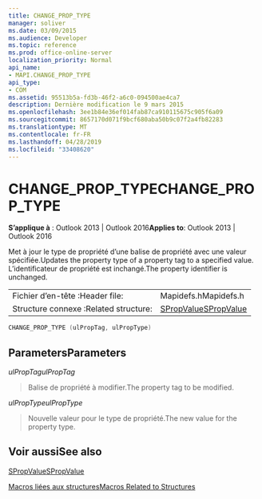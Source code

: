 ```yaml
---
title: CHANGE_PROP_TYPE
manager: soliver
ms.date: 03/09/2015
ms.audience: Developer
ms.topic: reference
ms.prod: office-online-server
localization_priority: Normal
api_name:
- MAPI.CHANGE_PROP_TYPE
api_type:
- COM
ms.assetid: 95513b5a-fd3b-46f2-a6c0-094500ae4ca7
description: Dernière modification le 9 mars 2015
ms.openlocfilehash: 3ee1b84e36ef014fab87ca910115675c905f6a09
ms.sourcegitcommit: 8657170d071f9bcf680aba50b9c07f2a4fb82283
ms.translationtype: MT
ms.contentlocale: fr-FR
ms.lasthandoff: 04/28/2019
ms.locfileid: "33408620"
---
```

# <a name="change_prop_type"></a><span data-ttu-id="c1742-103">CHANGE_PROP_TYPE</span><span class="sxs-lookup"><span data-stu-id="c1742-103">CHANGE_PROP_TYPE</span></span>

  
  
<span data-ttu-id="c1742-104">**S’applique à** : Outlook 2013 | Outlook 2016</span><span class="sxs-lookup"><span data-stu-id="c1742-104">**Applies to**: Outlook 2013 | Outlook 2016</span></span> 
  
<span data-ttu-id="c1742-105">Met à jour le type de propriété d’une balise de propriété avec une valeur spécifiée.</span><span class="sxs-lookup"><span data-stu-id="c1742-105">Updates the property type of a property tag to a specified value.</span></span> <span data-ttu-id="c1742-106">L’identificateur de propriété est inchangé.</span><span class="sxs-lookup"><span data-stu-id="c1742-106">The property identifier is unchanged.</span></span> 
  
|||
|:-----|:-----|
|<span data-ttu-id="c1742-107">Fichier d’en-tête :</span><span class="sxs-lookup"><span data-stu-id="c1742-107">Header file:</span></span>  <br/> |<span data-ttu-id="c1742-108">Mapidefs.h</span><span class="sxs-lookup"><span data-stu-id="c1742-108">Mapidefs.h</span></span>  <br/> |
|<span data-ttu-id="c1742-109">Structure connexe :</span><span class="sxs-lookup"><span data-stu-id="c1742-109">Related structure:</span></span>  <br/> |[<span data-ttu-id="c1742-110">SPropValue</span><span class="sxs-lookup"><span data-stu-id="c1742-110">SPropValue</span></span>](spropvalue.md) <br/> |
   
```cpp
CHANGE_PROP_TYPE (ulPropTag, ulPropType)
```

## <a name="parameters"></a><span data-ttu-id="c1742-111">Parameters</span><span class="sxs-lookup"><span data-stu-id="c1742-111">Parameters</span></span>

 <span data-ttu-id="c1742-112">_ulPropTag_</span><span class="sxs-lookup"><span data-stu-id="c1742-112">_ulPropTag_</span></span>
  
> <span data-ttu-id="c1742-113">Balise de propriété à modifier.</span><span class="sxs-lookup"><span data-stu-id="c1742-113">The property tag to be modified.</span></span>
    
 <span data-ttu-id="c1742-114">_ulPropType_</span><span class="sxs-lookup"><span data-stu-id="c1742-114">_ulPropType_</span></span>
  
> <span data-ttu-id="c1742-115">Nouvelle valeur pour le type de propriété.</span><span class="sxs-lookup"><span data-stu-id="c1742-115">The new value for the property type.</span></span>
    
## <a name="see-also"></a><span data-ttu-id="c1742-116">Voir aussi</span><span class="sxs-lookup"><span data-stu-id="c1742-116">See also</span></span>



[<span data-ttu-id="c1742-117">SPropValue</span><span class="sxs-lookup"><span data-stu-id="c1742-117">SPropValue</span></span>](spropvalue.md)


[<span data-ttu-id="c1742-118">Macros liées aux structures</span><span class="sxs-lookup"><span data-stu-id="c1742-118">Macros Related to Structures</span></span>](macros-related-to-structures.md)

